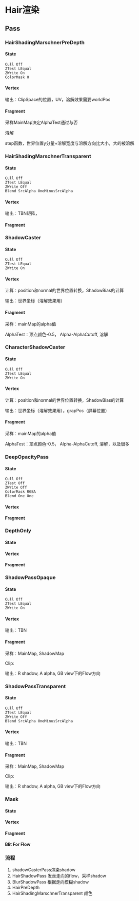 # Hair渲染

## Pass

### HairShadingMarschnerPreDepth

#### State

```
Cull Off
ZTest LEqual
ZWrite On
ColorMask 0
```

#### Vertex

输出：ClipSpace的位置，UV，溶解效果需要worldPos

#### Fragment

采样MainMap决定AlphaTest通过与否

溶解

step函数，世界位置y分量+溶解宽度与溶解方向比大小，大的被溶解

### HairShadingMarschnerTransparent

#### State

```
Cull Off
ZTest LEqual
ZWrite Off
Blend SrcAlpha OneMinusSrcAlpha
```

#### Vertex

输出：TBN矩阵，

#### Fragment



### ShadowCaster

#### State

```
Cull Off
ZTest LEqual
ZWrite On
```

#### Vertex

计算：position和normal的世界位置转换，ShadowBias的计算

输出：世界坐标（溶解效果用）

#### Fragment

采样：mainMap的alpha值

AlphaTest：顶点颜色-0.5， Alpha-AlphaCutoff, 溶解

### CharacterShadowCaster

#### State

```
Cull Off
ZTest LEqual
ZWrite On
```

#### Vertex

计算：position和normal的世界位置转换，ShadowBias的计算

输出：世界坐标（溶解效果用），grapPos（屏幕位置）

#### Fragment

采样：mainMap的alpha值

AlphaTest：顶点颜色-0.5， Alpha-AlphaCutoff, 溶解，以及很多

### DeepOpacityPass

#### State

```
Cull Off
ZTest Off
ZWrite Off
ColorMask RGBA
Blend One One
```

#### Vertex



#### Fragment



### DepthOnly

#### State



#### Vertex



#### Fragment



### ShadowPassOpaque

#### State

```
Cull Off
ZTest LEqual
ZWrite On
```

#### Vertex

输出：TBN

#### Fragment

采样：MainMap, ShadowMap

Clip:

输出：R shadow, A alpha, GB view下的Flow方向 

### ShadowPassTransparent

#### State

```
Cull Off
ZTest LEqual
ZWrite Off
Blend SrcAlpha OneMinusSrcAlpha
```

#### Vertex

输出：TBN

#### Fragment

采样：MainMap, ShadowMap

Clip:

输出：R shadow, A alpha, GB view下的Flow方向 

### Mask

#### State



#### Vertex



#### Fragment

#### Blit For Flow

### 流程

1. shadowCasterPass渲染shadow
2. HairShadowPass 发丝走向的flow，采样shadow
3. BlurShadowPass 根据走向模糊shadow
4. HairPreDepth 
5. HairShadingMarschnerTransparent 颜色
